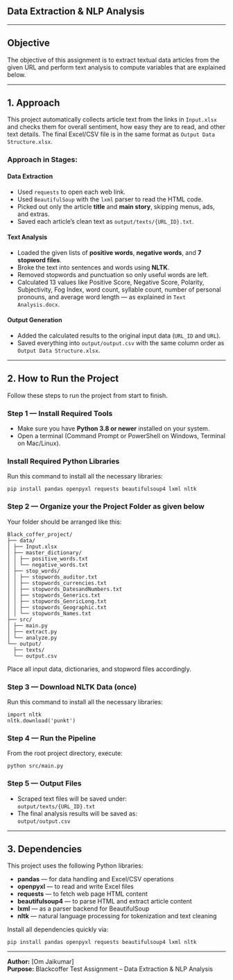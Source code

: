   
## Data Extraction & NLP Analysis
 

---

## Objective  

The objective of this assignment is to extract textual data articles from the given URL and perform text analysis to compute variables that are explained below. 

---

## 1. Approach  

This project automatically collects article text from the links in `Input.xlsx` and checks them for overall sentiment, how easy they are to read, and other text details. The final Excel/CSV file is in the same format as `Output Data Structure.xlsx`.

### Approach in Stages:

#### **Data Extraction**
- Used `requests` to open each web link.  
- Used `BeautifulSoup` with the `lxml` parser to read the HTML code.  
- Picked out only the article **title** and **main story**, skipping menus, ads, and extras.  
- Saved each article’s clean text as `output/texts/{URL_ID}.txt`.  

#### **Text Analysis**
- Loaded the given lists of **positive words**, **negative words**, and **7 stopword files**.  
- Broke the text into sentences and words using **NLTK**.  
- Removed stopwords and punctuation so only useful words are left.  
- Calculated 13 values like Positive Score, Negative Score, Polarity, Subjectivity, Fog Index, word count, syllable count, number of personal pronouns, and average word length — as explained in `Text Analysis.docx`.  

#### **Output Generation**
- Added the calculated results to the original input data (`URL_ID` and `URL`).  
- Saved everything into `output/output.csv` with the same column order as `Output Data Structure.xlsx`.  

---

## 2. How to Run the Project  

Follow these steps to run the project from start to finish.

### Step 1 — Install Required Tools
- Make sure you have **Python 3.8 or newer** installed on your system.  
- Open a terminal (Command Prompt or PowerShell on Windows, Terminal on Mac/Linux).

### Install Required Python Libraries
Run this command to install all the necessary libraries:

```
pip install pandas openpyxl requests beautifulsoup4 lxml nltk
```

### Step 2 — Organize your the Project Folder as  given below

Your folder should be arranged like this:

```
Black_coffer_project/
├── data/
│ ├── Input.xlsx
│ ├── master_dictionary/
│ │ ├── positive_words.txt
│ │ └── negative_words.txt
│ ├── stop_words/
│ │ ├── stopwords_auditor.txt
│ │ ├── stopwords_currencies.txt
│ │ ├── stopwords_DatesandNumbers.txt
│ │ ├── stopwords_Generics.txt
│ │ ├── stopwords_GenricLong.txt
│ │ ├── stopwords_Geographic.txt
│ │ └── stopwords_Names.txt
├── src/
│ ├── main.py
│ ├── extract.py
│ └── analyze.py
└── output/
  ├── texts/
  └── output.csv
```
Place all input data, dictionaries, and stopword files accordingly.

### Step 3 — Download NLTK Data (once)
Run this command to install all the necessary libraries:

```
import nltk
nltk.download('punkt')
```

### Step 4 — Run the Pipeline
From the root project directory, execute:

```
python src/main.py
```

### Step 5 — Output Files
- Scraped text files will be saved under:  
  `output/texts/{URL_ID}.txt`
- The final analysis results will be saved as:  
  `output/output.csv`

---

## 3. Dependencies  

This project uses the following Python libraries:  

- **pandas** — for data handling and Excel/CSV operations  
- **openpyxl** — to read and write Excel files  
- **requests** — to fetch web page HTML content  
- **beautifulsoup4** — to parse HTML and extract article content  
- **lxml** — as a parser backend for BeautifulSoup  
- **nltk** — natural language processing for tokenization and text cleaning

Install all dependencies quickly via:

```
pip install pandas openpyxl requests beautifulsoup4 lxml nltk
```

---

**Author:** [Om Jaikumar]  
**Purpose:** Blackcoffer Test Assignment – Data Extraction & NLP Analysis

